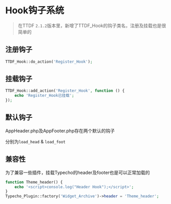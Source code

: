 # Hook钩子系统
> 在TTDF `2.1.2`版本里，新增了TTDF_Hook的钩子类名，注册及挂载也是很简单的

## 注册钩子
``` php
TTDF_Hook::do_action('Register_Hook');
```

## 挂载钩子
``` php
TTDF_Hook::add_action('Register_Hook', function () {
    echo 'Register_Hook已挂载';
});
```

## 默认钩子

AppHeader.php及AppFooter.php存在两个默认的钩子  

分别为`load_head` & `load_foot`

## 兼容性
为了兼容一些插件，挂载Typecho的header及footer也是可以正常加载的

``` php
function Theme_header() {
    echo '<script>console.log("Header Hook");</script>';
}
Typecho_Plugin::factory('Widget_Archive')->header = 'Theme_header';
```